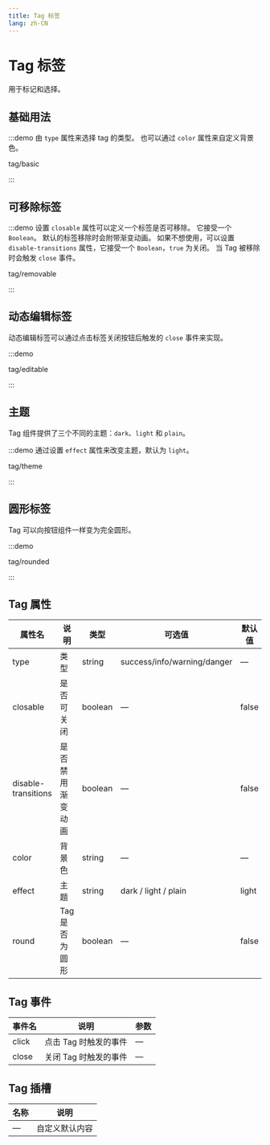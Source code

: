 ```yaml
---
title: Tag 标签
lang: zh-CN
---
```


# Tag 标签

用于标记和选择。

## 基础用法

:::demo 由 `type` 属性来选择 tag 的类型。 也可以通过 `color` 属性来自定义背景色。

tag/basic

:::

## 可移除标签

:::demo 设置 `closable` 属性可以定义一个标签是否可移除。 它接受一个 `Boolean`。 默认的标签移除时会附带渐变动画。 如果不想使用，可以设置 `disable-transitions` 属性，它接受一个 `Boolean`，`true` 为关闭。 当 Tag 被移除时会触发 `close` 事件。

tag/removable

:::

## 动态编辑标签

动态编辑标签可以通过点击标签关闭按钮后触发的 `close` 事件来实现。

:::demo

tag/editable

:::

## 主题

Tag 组件提供了三个不同的主题：`dark`、`light` 和 `plain`。

:::demo 通过设置 `effect` 属性来改变主题，默认为 `light`。

tag/theme

:::

## 圆形标签

Tag 可以向按钮组件一样变为完全圆形。

:::demo

tag/rounded

:::

## Tag 属性

| 属性名                 | 说明        | 类型      | 可选值                         | 默认值     |
| ------------------- | --------- | ------- | --------------------------- | ------- |
| type                | 类型        | string  | success/info/warning/danger | —       |
| closable            | 是否可关闭     | boolean | —                           | false   |
| disable-transitions | 是否禁用渐变动画  | boolean | —                           | false   |
| color               | 背景色       | string  | —                           | —       |
| effect              | 主题        | string  | dark / light / plain        | light   |
| round               | Tag 是否为圆形 | boolean | —                           | false   |

## Tag 事件

| 事件名   | 说明            | 参数 |
| ----- | ------------- | -- |
| click | 点击 Tag 时触发的事件 | —  |
| close | 关闭 Tag 时触发的事件 | —  |

## Tag 插槽

| 名称 | 说明      |
| -- | ------- |
| —  | 自定义默认内容 |